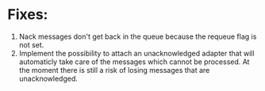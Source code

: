 Fixes:
======

1. Nack messages don't get back in the queue because the requeue flag is not set.
2. Implement the possibility to attach an unacknowledged adapter that will automaticly
   take care of the messages which cannot be processed. At the moment there is still a
   risk of losing messages that are unacknowledged.
